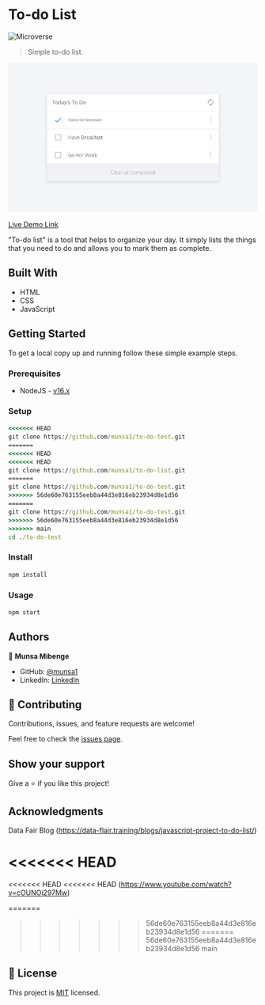 # To-do List

![Microverse](https://img.shields.io/badge/Microverse-blueviolet)

> Simple to-do list.

![screenshot](./screenshot.png)

[Live Demo Link](https://munsa1.github.io/to-do-list/dist)

"To-do list" is a tool that helps to organize your day. It simply lists the things that you need to do and allows you to mark them as complete.

## Built With

- HTML
- CSS
- JavaScript

## Getting Started

To get a local copy up and running follow these simple example steps.

### Prerequisites

- NodeJS - [v16.x](https://nodejs.org/en/)

### Setup

```cmd
<<<<<<< HEAD
git clone https://github.com/munsa1/to-do-test.git
=======
<<<<<<< HEAD
<<<<<<< HEAD
git clone https://github.com/munsa1/to-do-list.git
=======
git clone https://github.com/munsa1/to-do-test.git
>>>>>>> 56de60e763155eeb8a44d3e816eb23934d8e1d56
=======
git clone https://github.com/munsa1/to-do-test.git
>>>>>>> 56de60e763155eeb8a44d3e816eb23934d8e1d56
>>>>>>> main
cd ./to-do-test
```

### Install

```cmd
npm install
```

### Usage

```cmd
npm start
```

## Authors

👤 **Munsa Mibenge**

- GitHub: [@munsa1](https://github.com/munsa1)
- LinkedIn: [LinkedIn](https://www.linkedin.com/in/munsa-mibenge-a35736205/)

## 🤝 Contributing

Contributions, issues, and feature requests are welcome!

Feel free to check the [issues page](../../issues/).

## Show your support

Give a ⭐️ if you like this project!

## Acknowledgments
Data Fair Blog (https://data-flair.training/blogs/javascript-project-to-do-list/)

<<<<<<< HEAD
=======
<<<<<<< HEAD
<<<<<<< HEAD
(https://www.youtube.com/watch?v=cOUNOi297Mw)

=======
>>>>>>> 56de60e763155eeb8a44d3e816eb23934d8e1d56
=======
>>>>>>> 56de60e763155eeb8a44d3e816eb23934d8e1d56
>>>>>>> main
## 📝 License

This project is [MIT](./MIT.md) licensed.
